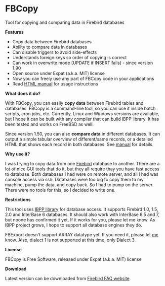# FBCopy

Tool for copying and comparing data in Firebird databases

**Features**

*   Copy data between Firebird databases
*   Ability to compare data in databases
*   Can disable triggers to avoid side-effects
*   Understands foreign keys so order of copying is correct
*   Can work in overwrite mode (UPDATE if INSERT fails) - since version 1.90
*   Open source under Expat (a.k.a. MIT) license
*   Now you can freely use any part of FBCopy code in your applications
*   Read [HTML manual](fbcopy-manual.html) for usage instructions

**What does it do?**

With FBCopy, you can easily **copy data** between Firebird tables
and databases. FBCopy is a command-line tool, so
you can use it inside batch scripts, cron jobs, etc. Currently,
Linux and Windows versions are available, but I hope it can be built
with any compiler that can build IBPP library. It has been tested and
works on FreeBSD as well.

Since version 1.50, you can
also **compare data** in different databases. It
can output a simple tabular overview of different/same records, or a detailed HTML that
shows each record in both databases. See [manual](fbcopy-manual.html) for details.

**Why use it?**

I was trying to copy data from one
[Firebird](http://www.firebirdsql.org) database to another.
There are a lot of nice GUI tools that do it, but they all require thay
you have fast access to database. Both databases I had were on
remote server, and all I had was
console access via ssh. Databases were too big to copy them to my
machine, pump the data, and copy back. So I had to pump on the server.
There were no tools for this, so I decided to write one.

**Restrictions**

This tool uses [IBPP library](http://ibpp.sourceforge.net/)
for database access. It supports Firebird 1.0, 1.5, 2.0 and InterBase 6
databases. It should also work with InterBase 6.5 and 7,
but noone has confirmed it yet. If it works for you, please let me
know. As IBPP project grows, I hope to support all database engines
they do.

FBExport doesn't support ARRAY datatype yet. If you need it, please let
[me](mailto:mbabuskov@yahoo.com) know. Also, dialect 1 is not
supported at this time, only Dialect 3.

**License**

FBCopy is Free Software, released under Expat (a.k.a. MIT) license

**Download**

Latest version can be downloaded from [Firebird FAQ website](http://www.firebirdfaq.org/fbcopy.php).


